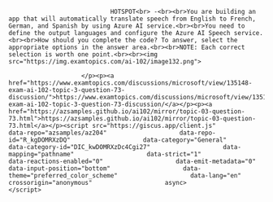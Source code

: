 <p class="card-text">
							
								HOTSPOT<br> -<br><br>You are building an app that will automatically translate speech from English to French, German, and Spanish by using Azure AI service.<br><br>You need to define the output languages and configure the Azure AI Speech service.<br><br>How should you complete the code? To answer, select the appropriate options in the answer area.<br><br>NOTE: Each correct selection is worth one point.<br><br><img src="https://img.examtopics.com/ai-102/image132.png">
							
						</p><p><a href="https://www.examtopics.com/discussions/microsoft/view/135148-exam-ai-102-topic-3-question-73-discussion/">https://www.examtopics.com/discussions/microsoft/view/135148-exam-ai-102-topic-3-question-73-discussion/</a></p><p><a href="https://azsamples.github.io/ai102/mirror/topic-03-question-73.html">https://azsamples.github.io/ai102/mirror/topic-03-question-73.html</a></p><script src="https://giscus.app/client.js"                    data-repo="azsamples/az204"                    data-repo-id="R_kgDOMRXzDQ"                    data-category="General"                    data-category-id="DIC_kwDOMRXzDc4Cgi27"                    data-mapping="pathname"                    data-strict="1"                    data-reactions-enabled="0"                    data-emit-metadata="0"                    data-input-position="bottom"                    data-theme="preferred_color_scheme"                    data-lang="en"                    crossorigin="anonymous"                    async>                    </script>
